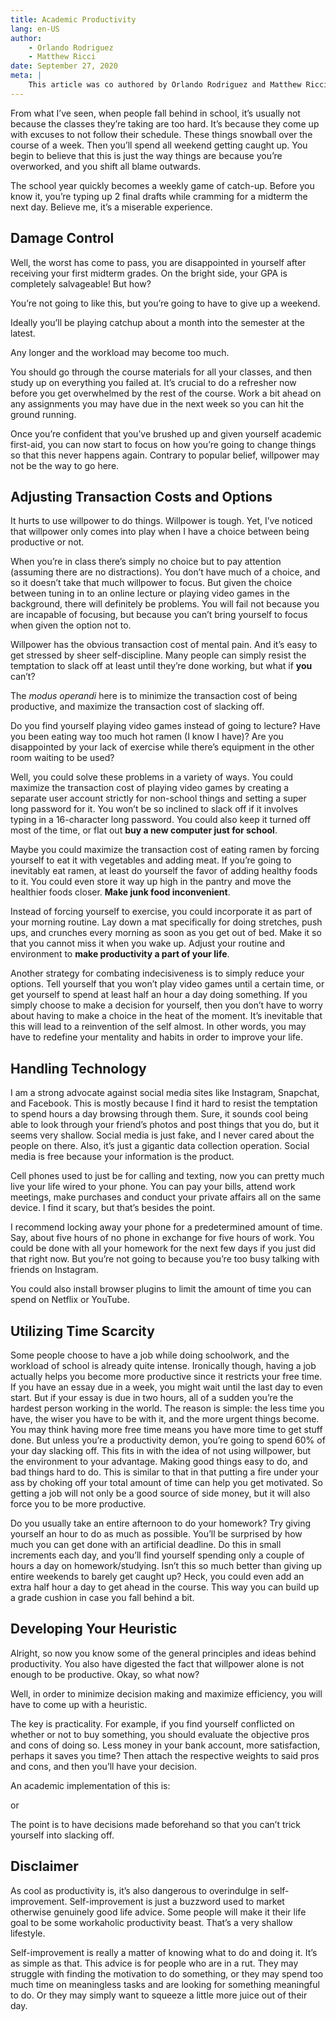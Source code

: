 ```yaml
---
title: Academic Productivity
lang: en-US
author:
	- Orlando Rodriguez
    - Matthew Ricci
date: September 27, 2020
meta: |
    This article was co authored by Orlando Rodriguez and Matthew Ricci. About a month into online classes, we decided to compile some advice for people who found themselves falling behind in their classes. We layed out some broad topics and then went into depth on the different aspects of being a productive student.
---
```


From what I’ve seen, when people fall behind in school, it’s usually not because the classes they’re taking are too hard. It’s because they come up with excuses to not follow their schedule. These things snowball over the course of a week. Then you’ll spend all weekend getting caught up. You begin to believe that this is just the way things are because you’re overworked, and you shift all blame outwards. 

The school year quickly becomes a weekly game of catch-up. Before you know it, you’re typing up 2 final drafts while cramming for a midterm the next day. Believe me, it’s a miserable experience.

## Damage Control

Well, the worst has come to pass, you are disappointed in yourself after receiving your first midterm grades. On the bright side, your GPA is completely salvageable! But how?

You’re not going to like this, but you’re going to have to give up a weekend. 

Ideally you’ll be playing catchup about a month into the semester at the latest.

Any longer and the workload may become too much.

You should go through the course materials for all your classes, and then study up on everything you failed at. It’s crucial to do a refresher now before you get overwhelmed by the rest of the course. Work a bit ahead on any assignments you may have due in the next week so you can hit the ground running. 

Once you’re confident that you’ve brushed up and given yourself academic first-aid, you can now start to focus on how you’re going to change things so that this never happens again. Contrary to popular belief, willpower may not be the way to go here.

## Adjusting Transaction Costs and Options

It hurts to use willpower to do things. Willpower is tough. Yet, I’ve noticed that willpower only comes into play when I have a choice between being productive or not.

When you’re in class there’s simply no choice but to pay attention (assuming there are no distractions). You don’t have much of a choice, and so it doesn’t take that much willpower to focus. But given the choice between tuning in to an online lecture or playing video games in the background, there will definitely be problems. You will fail not because you are incapable of focusing, but because you can’t bring yourself to focus when given the option not to. 

Willpower has the obvious transaction cost of mental pain. And it’s easy to get stressed by sheer self-discipline. Many people can simply resist the temptation to slack off at least until they’re done working, but what if **you** can’t?

The *modus operandi* here is to minimize the transaction cost of being productive, and maximize the transaction cost of slacking off.

Do you find yourself playing video games instead of going to lecture? Have you been eating way too much hot ramen (I know I have)? Are you disappointed by your lack of exercise while there’s equipment in the other room waiting to be used?

Well, you could solve these problems in a variety of ways. You could maximize the transaction cost of playing video games by creating a separate user account strictly for non-school things and setting a super long password for it. You won’t be so inclined to slack off if it involves typing in a 16-character long password. You could also keep it turned off most of the time, or flat out **buy a new computer just for school**.

Maybe you could maximize the transaction cost of eating ramen by forcing yourself to eat it with vegetables and adding meat. If you’re going to inevitably eat ramen, at least do yourself the favor of adding healthy foods to it. You could even store it way up high in the pantry and move the healthier foods closer. **Make junk food inconvenient**.

Instead of forcing yourself to exercise, you could incorporate it as part of your morning routine. Lay down a mat specifically for doing stretches, push ups, and crunches every morning as soon as you get out of bed. Make it so that you cannot miss it when you wake up. Adjust your routine and environment to **make productivity a part of your life**.

Another strategy for combating indecisiveness is to simply reduce your options. Tell yourself that you won’t play video games until a certain time, or get yourself to spend at least half an hour a day doing something. If you simply choose to make a decision for yourself, then you don’t have to worry about having to make a choice in the heat of the moment. It’s inevitable that this will lead to a reinvention of the self almost. In other words, you may have to redefine your mentality and habits in order to improve your life. 

## Handling Technology

I am a strong advocate against social media sites like Instagram, Snapchat, and Facebook. This is mostly because I find it hard to resist the temptation to spend hours a day browsing through them. Sure, it sounds cool being able to look through your friend’s photos and post things that you do, but it seems very shallow. Social media is just fake, and I never cared about the people on there. Also, it’s just a gigantic data collection operation. Social media is free because your information is the product.

Cell phones used to just be for calling and texting, now you can pretty much live your life wired to your phone. You can pay your bills, attend work meetings, make purchases and conduct your private affairs all on the same device. I find it scary, but that’s besides the point. 

I recommend locking away your phone for a predetermined amount of time. Say, about five hours of no phone in exchange for five hours of work. You could be done with all your homework for the next few days if you just did that right now. But you’re not going to because you’re too busy talking with friends on Instagram.

You could also install browser plugins to limit the amount of time you can spend on Netflix or YouTube. 

## Utilizing Time Scarcity

Some people choose to have a job while doing schoolwork, and the workload of school is already quite intense. Ironically though, having a job actually helps you become more productive since it restricts your free time. If you have an essay due in a week, you might wait until the last day to even start. But if your essay is due in two hours, all of a sudden you’re the hardest person working in the world. The reason is simple: the less time you have, the wiser you have to be with it, and the more urgent things become. You may think having more free time means you have more time to get stuff done. But unless you’re a productivity demon, you’re going to spend 60% of your day slacking off. This fits in with the idea of not using willpower, but the environment to your advantage. Making good things easy to do, and bad things hard to do. This is similar to that in that putting a fire under your ass by choking off your total amount of time can help you get motivated. So getting a job will not only be a good source of side money, but it will also force you to be more productive.

Do you usually take an entire afternoon to do your homework? Try giving yourself an hour to do as much as possible. You’ll be surprised by how much you can get done with an artificial deadline. Do this in small increments each day, and you’ll find yourself spending only a couple of hours a day on homework/studying. Isn’t this so much better than giving up entire weekends to barely get caught up? Heck, you could even add an extra half hour a day to get ahead in the course. This way you can build up a grade cushion in case you fall behind a bit.

## Developing Your Heuristic

Alright, so now you know some of the general principles and ideas behind productivity. You also have digested the fact that willpower alone is not enough to be productive. Okay, so what now?

Well, in order to minimize decision making and maximize efficiency, you will have to come up with a heuristic.

The key is practicality. For example, if you find yourself conflicted on whether or not to buy something, you should evaluate the objective pros and cons of doing so. Less money in your bank account, more satisfaction, perhaps it saves you time? Then attach the respective weights to said pros and cons, and then you’ll have your decision.

An academic implementation of this is:


or


The point is to have decisions made beforehand so that you can’t trick yourself into slacking off.

## Disclaimer

As cool as productivity is, it’s also dangerous to overindulge in self-improvement. Self-improvement is just a buzzword used to market otherwise genuinely good life advice. Some people will make it their life goal to be some workaholic productivity beast. That’s a very shallow lifestyle.

Self-improvement is really a matter of knowing what to do and doing it. It’s as simple as that. This advice is for people who are in a rut. They may struggle with finding the motivation to do something, or they may spend too much time on meaningless tasks and are looking for something meaningful to do. Or they may simply want to squeeze a little more juice out of their day.
